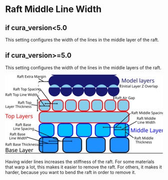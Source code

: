 Raft Middle Line Width
====

if cura_version<5.0
-----
This setting configures the width of the lines in the middle layer of the raft.


if cura_version>=5.0
-----

This setting configures the width of the lines in the middle layers of the raft.


![Dimensions related to the raft](images/raft_dimensions.svg)

Having wider lines increases the stiffness of the raft. For some materials that warp a lot, this makes it easier to remove the raft. For others, it makes it harder, because you want to bend the raft in order to remove it.